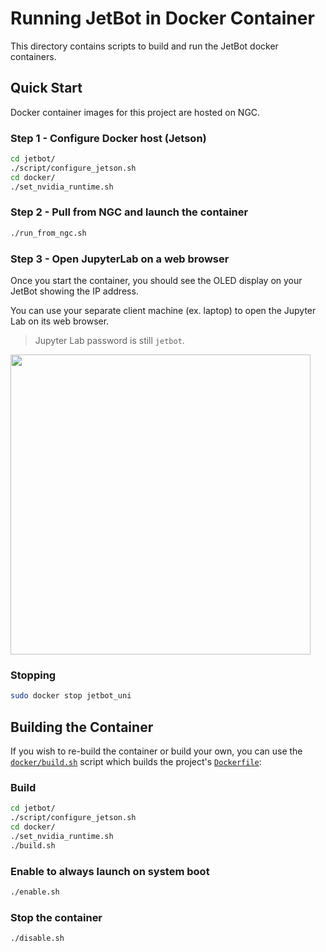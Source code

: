 # Running JetBot in Docker Container

This directory contains scripts to build and run the JetBot docker containers.  

## Quick Start 

Docker container images for this project are hosted on NGC.

### Step 1 - Configure Docker host (Jetson)

```bash
cd jetbot/
./script/configure_jetson.sh
cd docker/
./set_nvidia_runtime.sh
```

### Step 2 - Pull from NGC and launch the container

```bash
./run_from_ngc.sh
```
### Step 3 - Open JupyterLab on a web browser

Once you start the container, you should see the OLED display on your JetBot showing the IP address.

You can use your separate client machine (ex. laptop) to open the Jupyter Lab on its web browser.
> Jupyter Lab password is still `jetbot`.

<a href="https://user-images.githubusercontent.com/25759564/92091965-51ae4f00-ed86-11ea-93d5-09d291ccfa95.png"><img src="https://user-images.githubusercontent.com/25759564/92091965-51ae4f00-ed86-11ea-93d5-09d291ccfa95.png" height="480"></a>

### Stopping 

```bash
sudo docker stop jetbot_uni
```


## Building the Container

If you wish to re-build the container or build your own, you can use the [`docker/build.sh`](build.sh) script which builds the project's [`Dockerfile`](./Dockerfile):

### Build

```bash
cd jetbot/
./script/configure_jetson.sh
cd docker/
./set_nvidia_runtime.sh
./build.sh
```

### Enable to always launch on system boot

```bash
./enable.sh
```

### Stop the container

```bash
./disable.sh
```
